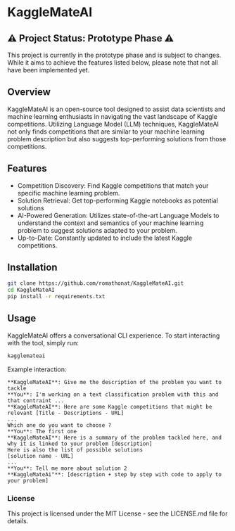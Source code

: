 # KaggleMateAI
## :warning: Project Status: Prototype Phase :warning:

This project is currently in the prototype phase and is subject to changes. While it aims to achieve the features listed below, please note that not all have been implemented yet. 

## Overview

KaggleMateAI is an open-source tool designed to assist data scientists and machine learning enthusiasts in navigating the vast landscape of Kaggle competitions. Utilizing Language Model (LLM) techniques, KaggleMateAI not only finds competitions that are similar to your machine learning problem description but also suggests top-performing solutions from those competitions.

## Features
- Competition Discovery: Find Kaggle competitions that match your specific machine learning problem.
- Solution Retrieval: Get top-performing Kaggle notebooks as potential solutions
- AI-Powered Generation: Utilizes state-of-the-art Language Models to understand the context and semantics of your machine learning problem to suggest solutions adapted to your problem.
- Up-to-Date: Constantly updated to include the latest Kaggle competitions.

## Installation

```bash
git clone https://github.com/romathonat/KaggleMateAI.git
cd KaggleMateAI
pip install -r requirements.txt
```

## Usage

KaggleMateAI offers a conversational CLI experience. To start interacting with the tool, simply run:

``` bash
kagglemateai
```

Example interaction:

    **KaggleMateAI**: Give me the description of the problem you want to tackle
    **You**: I'm working on a text classification problem with this and that contraint ...
    **KaggleMateAI**: Here are some Kaggle competitions that might be relevant [Title - Descriptions - URL]
    ...
    Which one do you want to choose ?
    **You**: The first one
    **KaggleMateAI**: Here is a summary of the problem tackled here, and why it is linked to your problem [description]
    Here is also the list of possible solutions    
    [solution name - URL]
    ...
    **You**: Tell me more about solution 2
    **KaggleMateAi"**: [description + step by step with code to apply to your problem]

### License

This project is licensed under the MIT License - see the LICENSE.md file for details.